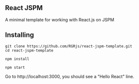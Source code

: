 ## React JSPM

A minimal template for working with React.js on JSPM

## Installing

```
git clone https://github.com/RGRjs/react-jspm-template.git
cd react-jspm-template

npm install

npm start
```

Go to http://localhost:3000, you should see a "Hello React" line.
